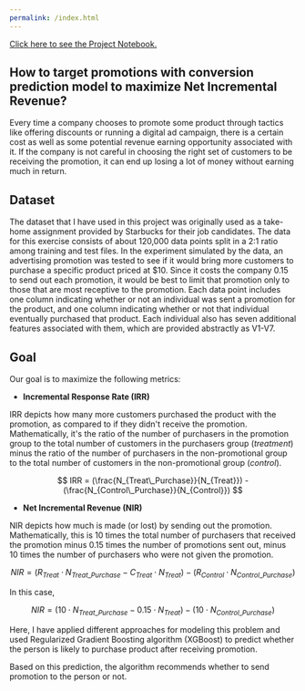 ```yaml
---
permalink: /index.html
---
```


[Click here to see the Project Notebook.](https://patelatharva.github.io/Starbucks_Exercise/Starbucks.html)

## How to target promotions with conversion prediction model to maximize Net Incremental Revenue?

Every time a company chooses to promote some product through tactics like offering discounts or running a digital ad campaign, there is a certain cost as well as some potential revenue earning opportunity associated with it. If the company is not careful in choosing the right set of customers to be receiving the promotion, it can end up losing a lot of money without earning much in return.

## Dataset

The dataset that I have used in this project was originally used as a take-home assignment provided by Starbucks for their job candidates. The data for this exercise consists of about 120,000 data points split in a 2:1 ratio among training and test files. In the experiment simulated by the data, an advertising promotion was tested to see if it would bring more customers to purchase a specific product priced at $10. Since it costs the company 0.15 to send out each promotion, it would be best to limit that promotion only to those that are most receptive to the promotion. Each data point includes one column indicating whether or not an individual was sent a promotion for the product, and one column indicating whether or not that individual eventually purchased that product. Each individual also has seven additional features associated with them, which are provided abstractly as V1-V7.

## Goal

Our goal is to maximize the following metrics:

* **Incremental Response Rate (IRR)** 

IRR depicts how many more customers purchased the product with the promotion, as compared to if they didn't receive the promotion. Mathematically, it's the ratio of the number of purchasers in the promotion group to the total number of customers in the purchasers group (_treatment_) minus the ratio of the number of purchasers in the non-promotional group to the total number of customers in the non-promotional group (_control_).

$$ IRR =  (\frac{N_{Treat\_Purchase}}{N_{Treat}}) - (\frac{N_{Control\_Purchase}}{N_{Control}}) $$

* **Net Incremental Revenue (NIR)**

NIR depicts how much is made (or lost) by sending out the promotion. Mathematically, this is 10 times the total number of purchasers that received the promotion minus 0.15 times the number of promotions sent out, minus 10 times the number of purchasers who were not given the promotion.

$$ NIR = (R_{Treat} \cdot N_{Treat\_Purchase} - C_{Treat} \cdot N_{Treat}) - (R_{Control} \cdot N_{Control\_Purchase}) $$

In this case,

$$ NIR = (10 \cdot N_{Treat\_Purchase} - 0.15 \cdot N_{Treat}) - (10 \cdot N_{Control\_Purchase}) $$

Here, I have applied different approaches for modeling this problem and used Regularized Gradient Boosting algorithm (XGBoost) to predict whether the person is likely to purchase product after receiving promotion.

Based on this prediction, the algorithm recommends whether to send promotion to the person or not.
